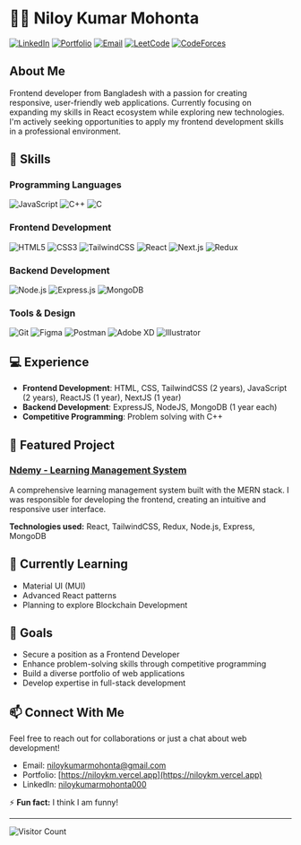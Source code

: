 # 👨‍💻 Niloy Kumar Mohonta

[![LinkedIn](https://img.shields.io/badge/LinkedIn-0077B5?style=for-the-badge&logo=linkedin&logoColor=white)](https://linkedin.com/in/niloykumarmohonta000)
[![Portfolio](https://img.shields.io/badge/Portfolio-28a745?style=for-the-badge&logo=briefcase&logoColor=white)](https://niloykm.vercel.app)
[![Email](https://img.shields.io/badge/Gmail-D14836?style=for-the-badge&logo=gmail&logoColor=white)](mailto:niloykumarmohonta@gmail.com)
[![LeetCode](https://img.shields.io/badge/LeetCode-FFA116?style=for-the-badge&logo=leetcode&logoColor=black)](https://www.leetcode.com/niloykumarmohonta)
[![CodeForces](https://img.shields.io/badge/Codeforces-445f9d?style=for-the-badge&logo=Codeforces&logoColor=white)](https://codeforces.com/profile/niloykumarmohonta)

## About Me
Frontend developer from Bangladesh with a passion for creating responsive, user-friendly web applications. Currently focusing on expanding my skills in React ecosystem while exploring new technologies. I'm actively seeking opportunities to apply my frontend development skills in a professional environment.

## 🚀 Skills

### Programming Languages
![JavaScript](https://img.shields.io/badge/JavaScript-F7DF1E?style=flat-square&logo=javascript&logoColor=black) ![C++](https://img.shields.io/badge/C%2B%2B-00599C?style=flat-square&logo=c%2B%2B&logoColor=white) ![C](https://img.shields.io/badge/C-00599C?style=flat-square&logo=c&logoColor=white)

### Frontend Development
![HTML5](https://img.shields.io/badge/HTML5-E34F26?style=flat-square&logo=html5&logoColor=white) ![CSS3](https://img.shields.io/badge/CSS3-1572B6?style=flat-square&logo=css3&logoColor=white) ![TailwindCSS](https://img.shields.io/badge/Tailwind_CSS-38B2AC?style=flat-square&logo=tailwind-css&logoColor=white) ![React](https://img.shields.io/badge/React-20232A?style=flat-square&logo=react&logoColor=61DAFB) ![Next.js](https://img.shields.io/badge/Next.js-000000?style=flat-square&logo=next.js&logoColor=white) ![Redux](https://img.shields.io/badge/Redux-593D88?style=flat-square&logo=redux&logoColor=white)

### Backend Development
![Node.js](https://img.shields.io/badge/Node.js-339933?style=flat-square&logo=nodedotjs&logoColor=white) ![Express.js](https://img.shields.io/badge/Express.js-000000?style=flat-square&logo=express&logoColor=white) ![MongoDB](https://img.shields.io/badge/MongoDB-4EA94B?style=flat-square&logo=mongodb&logoColor=white)

### Tools & Design
![Git](https://img.shields.io/badge/Git-F05032?style=flat-square&logo=git&logoColor=white) ![Figma](https://img.shields.io/badge/Figma-F24E1E?style=flat-square&logo=figma&logoColor=white) ![Postman](https://img.shields.io/badge/Postman-FF6C37?style=flat-square&logo=postman&logoColor=white) ![Adobe XD](https://img.shields.io/badge/Adobe%20XD-470137?style=flat-square&logo=Adobe%20XD&logoColor=#FF61F6) ![Illustrator](https://img.shields.io/badge/Adobe%20Illustrator-FF9A00?style=flat-square&logo=adobe%20illustrator&logoColor=white)

## 💻 Experience
- **Frontend Development**: HTML, CSS, TailwindCSS (2 years), JavaScript (2 years), ReactJS (1 year), NextJS (1 year)
- **Backend Development**: ExpressJS, NodeJS, MongoDB (1 year each)
- **Competitive Programming**: Problem solving with C++

## 🔭 Featured Project

### [Ndemy - Learning Management System](https://ndemy-frontend.vercel.app/)
A comprehensive learning management system built with the MERN stack. I was responsible for developing the frontend, creating an intuitive and responsive user interface.

**Technologies used:** React, TailwindCSS, Redux, Node.js, Express, MongoDB

## 🌱 Currently Learning
- Material UI (MUI)
- Advanced React patterns
- Planning to explore Blockchain Development

## 🎯 Goals
- Secure a position as a Frontend Developer
- Enhance problem-solving skills through competitive programming
- Build a diverse portfolio of web applications
- Develop expertise in full-stack development

## 📫 Connect With Me
Feel free to reach out for collaborations or just a chat about web development!

- Email: [niloykumarmohonta@gmail.com](mailto:niloykumarmohonta@gmail.com)
- Portfolio: [https://niloykm.vercel.app](https://niloykm.vercel.app)
- LinkedIn: [niloykumarmohonta000](https://linkedin.com/in/niloykumarmohonta000)

⚡ **Fun fact:** I think I am funny!

---

![Visitor Count](https://profile-counter.glitch.me/niloykumarmohonta/count.svg)
